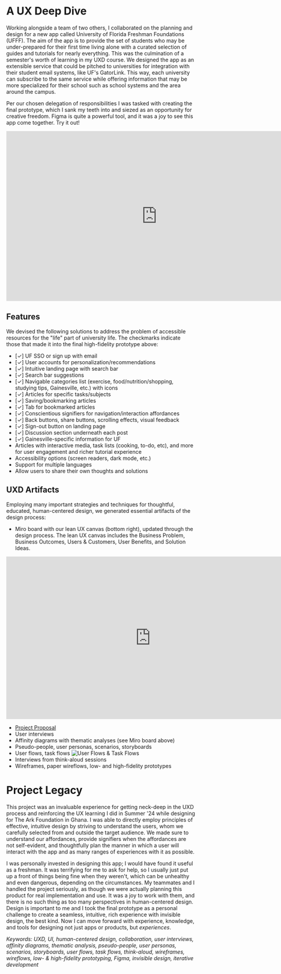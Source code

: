 # A UX Deep Dive

Working alongside a team of two others, I collaborated on the planning and design for a new app called University of Florida Freshman Foundations (UFFF). The aim of the app is to provide the set of students who may be under-prepared for their first time living alone with a curated selection of guides and tutorials for nearly everything. This was the culmination of a semester's worth of learning in my UXD course. We designed the app as an extensible service that could be pitched to universities for integration with their student email systems, like UF's GatorLink. This way, each university can subscribe to the same service while offering information that may be more specialized for their school such as school systems and the area around the campus.

Per our chosen delegation of responsibilities I was tasked with creating the final prototype, which I sank my teeth into and siezed as an opportunity for creative freedom. Figma is quite a powerful tool, and it was a joy to see this app come together. Try it out!

<iframe style="border: 1px solid rgba(0, 0, 0, 0.1);" width="800" height="450" src="https://embed.figma.com/proto/LfAEgeUBdR4n4dt5veRHQS/High-Fidelity-Prototype-UFFF?node-id=1-3&starting-point-node-id=1%3A3&embed-host=share" allowfullscreen></iframe>

## Features

We devised the following solutions to address the problem of accessible resources for the "life" part of university life. The checkmarks indicate those that made it into the final high-fidelity prototype above:

- [✓] UF SSO or sign up with email
- [✓] User accounts for personalization/recommendations
- [✓] Intuitive landing page with search bar
- [✓] Search bar suggestions
- [✓] Navigable categories list (exercise, food/nutrition/shopping, studying tips, Gainesville, etc.) with icons
- [✓] Articles for specific tasks/subjects
- [✓] Saving/bookmarking articles
- [✓] Tab for bookmarked articles
- [✓] Conscientious signifiers for navigation/interaction affordances
- [✓] Back buttons, share buttons, scrolling effects, visual feedback
- [✓] Sign-out button on landing page
- [✓] Discussion section underneath each post
- [✓] Gainesville-specific information for UF
- Articles with interactive media, task lists (cooking, to-do, etc), and more for user engagement and richer tutorial experience
- Accessibility options (screen readers, dark mode, etc.)
- Support for multiple languages
- Allow users to share their own thoughts and solutions


## UXD Artifacts

Employing many important strategies and techniques for thoughtful, educated, human-centered design, we generated essential artifacts of the design process:

- Miro board with our lean UX canvas (bottom right), updated through the design process. The lean UX canvas includes the Business Problem, Business Outcomes, Users & Customers, User Benefits, and Solution Ideas.

<iframe width="768" height="432" src="https://miro.com/app/live-embed/uXjVLd9olM0=/?embedMode=view_only_without_ui&moveToViewport=-3972,-1914,6505,3358&embedId=144374949469" frameborder="0" scrolling="no" allow="fullscreen; clipboard-read; clipboard-write" allowfullscreen></iframe>

- [Project Proposal](https://docs.google.com/document/d/1-7dBlPiIeo_oCISat1oEyPpgBtNl8mYn5CvhpiSH3wk/edit?usp=sharing)
- User interviews
- Affinity diagrams with thematic analyses (see Miro board above)
- Pseudo-people, user personas, scenarios, storyboards
- User flows, task flows
![User Flows & Task Flows](/images/pf/11-23-2024/user-flows-task-flows.webp)
- Interviews from think-aloud sessions
- Wireframes, paper wireflows, low- and high-fidelity prototypes

# Project Legacy

This project was an invaluable experience for getting neck-deep in the UXD process and reinforcing the UX learning I did in Summer '24 while designing for The Ark Foundation in Ghana. I was able to directly employ principles of effective, intuitive design by striving to understand the users, whom we carefully selected from and outside the target audience. We made sure to understand our affordances, provide signifiers when the affordances are not self-evident, and thoughtfully plan the manner in which a user will interact with the app and as many ranges of experiences with it as possible.

I was personally invested in designing this app; I would have found it useful as a freshman. It was terrifying for me to ask for help, so I usually just put up a front of things being fine when they weren't, which can be unhealthy and even dangerous, depending on the circumstances. My teammates and I handled the project seriously, as though we were actually planning this product for real implementation and use. It was a joy to work with them, and there is no such thing as too many perspectives in human-centered design. Design is important to me and I took the final prototype as a personal challenge to create a seamless, intuitive, rich experience with invisible design, the best kind. Now I can move forward with experience, knowledge, and tools for designing not just apps or products, but *experiences*.

*Keywords: UXD, UI, human-centered design, collaboration, user interviews, affinity diagrams, thematic analysis, pseudo-people, user personas, scenarios, storyboards, user flows, task flows, think-aloud, wireframes, wireflows, low- & high-fidelity prototyping, Figma, invisible design, iterative development*
